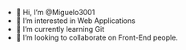 - 👋 Hi, I’m @Miguelo3001
- 👀 I’m interested in Web Applications
- 🌱 I’m currently learning Git
- 💞️ I’m looking to collaborate on Front-End people.


<!---
Miguelo3001/Miguelo3001 is a ✨ special ✨ repository because its `README.md` (this file) appears on your GitHub profile.
You can click the Preview link to take a look at your changes.
--->
